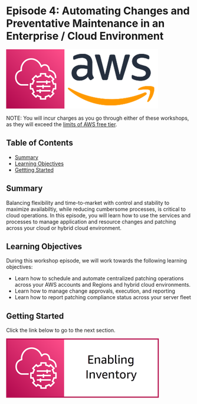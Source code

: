 # Episode 4: Automating Changes and Preventative Maintenance in an Enterprise / Cloud Environment

![](media/ssm-aws-logo.png)

NOTE: You will incur charges as you go through either of these workshops, as they will exceed the [limits of AWS free tier](http://docs.aws.amazon.com/awsaccountbilling/latest/aboutv2/free-tier-limits.html).

## Table of Contents

- [Summary](#summary)
- [Learning Objectives](#learning-objectives)
- [Gettting Started](#getting-started)

## Summary

Balancing flexibility and time-to-market with control and stability to maximize availabiltiy, while reducing cumbersome processes, is critical to cloud operations. In this episode, you will learn how to use the services and processes to manage application and resource changes and patching across your cloud or hybrid cloud environment. 

## Learning Objectives

During this workshop episode, we will work towards the following learning objectives:

- Learn how to schedule and automate centralized patching operations across your AWS accounts and Regions and hybrid cloud environments.
- Learn how to manage change approvals, execution, and reporting
- Learn how to report patching compliance status across your server fleet

## Getting Started

Click the link below to go to the next section.

[![](media/enable-inventory.png)](/episode-04-step-01-enable-patch.md)